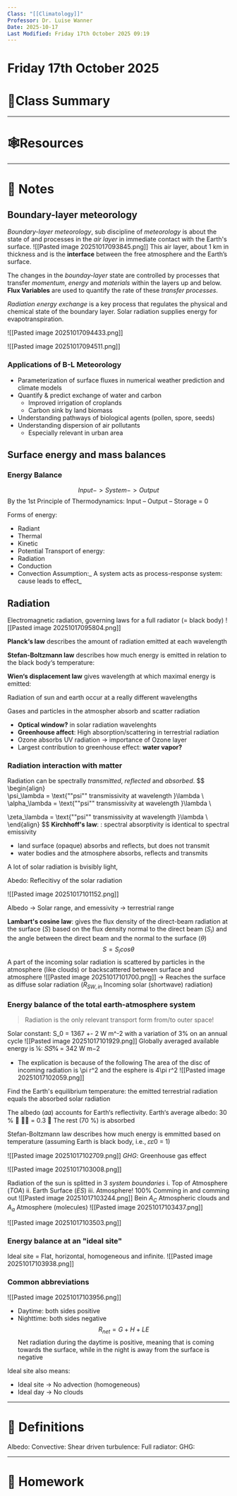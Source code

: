 ```yaml
---
Class: "[[Climatology]]"
Professor: Dr. Luise Wanner
Date: 2025-10-17
Last Modified: Friday 17th October 2025 09:19
---
```

# Friday 17th October 2025

# 📒Class Summary


---
# 🕸️Resources



---
# 📝 Notes

## Boundary-layer meteorology
_Boundary-layer meteorology_, sub discipline of _meteorology_ is about the state of and processes in the *air layer* in immediate contact with the Earth's surface.
![[Pasted image 20251017093845.png]]
This air layer, about 1 km in thickness and is the **interface** between the free atmosphere and the Earth’s surface.

The changes in the _bounday-layer_ state are controlled by processes that transfer *momentum*, *energy* and *materials* within the layers up and below. **Flux Variables** are used to quantify the rate of these *transfer processes*.

*Radiation energy exchange* is a key process that regulates the physical and chemical state of the boundary layer. Solar radiation supplies energy for evapotranspiration.

![[Pasted image 20251017094433.png]]

![[Pasted image 20251017094511.png]]

### Applications of B-L Meteorology

- Parameterization of surface fluxes in numerical weather prediction and climate models 
- Quantify & predict exchange of water and carbon 
	- Improved irrigation of croplands 
	- Carbon sink by land biomass 
- Understanding pathways of biological agents (pollen, spore, seeds) 
- Understanding dispersion of air pollutants 
	- Especially relevant in urban area

## Surface energy and mass balances

### Energy Balance
$$
Input -> System -> Output
$$
By the 1st Principle of Thermodynamics: Input – Output – Storage = 0

Forms of energy:
- Radiant
- Thermal
- Kinetic
- Potential
Transport of energy:
- Radiation
- Conduction
- Convection
Assumption:_ A system acts as process-response system: cause leads to effect_

## Radiation
Electromagnetic radiation, governing laws for a full radiator (= black body)
![[Pasted image 20251017095804.png]]

**Planck‘s law** describes the amount of radiation emitted at each wavelength

**Stefan-Boltzmann law** describes how much energy is emitted in relation to the black body‘s temperature:

**Wien‘s displacement law** gives wavelength at which maximal energy is emitted:

Radiation of sun and earth occur at a really different wavelengths

Gases and particles in the atmospher absorb and scatter radiation
- **Optical window?** in solar radiation wavelenghts
- **Greenhouse affect**: High absorption/scattering in terrestrial radiation
- Ozone absorbs UV radiation -> importance of Ozone layer 
- Largest contribution to greenhouse effect: __water vapor?__ 

### Radiation interaction with matter

Radiation can be spectrally _transmitted_, _reflected_ and _absorbed_.
$$
\begin{align}  
\psi_\lambda = \text{""psi"" transmissivity at wavelength }\lambda \\
\alpha_\lambda = \text{""psi"" transmissivity at wavelength }\lambda \\

\zeta_\lambda = \text{""psi"" transmissivity at wavelength }\lambda \\  
\end{align}
$$
**Kirchhoff's law**: : spectral absorptivity is identical to spectral emissivity 

- land surface (opaque) absorbs and reflects, but does not transmit 
- water bodies and the atmosphere absorbs, reflects and transmits

A lot of solar radiation is bvisibly light, 

Abedo: Reflecitivy of the solar radiation


![[Pasted image 20251017101152.png]]

Albedo -> Solar range, and emessivity -> terrestrial range

**Lambart's cosine law**: gives the flux density of the direct-beam radiation at the surface ($S$) based on the flux density normal to the direct beam ($S_i$) and the angle between the direct beam and the normal to the surface ($\theta$)
$$S = S_i cos\theta$$
A part of the incoming solar radiation is scattered by particles in the atmosphere (like clouds) or backscattered between surface and atmosphere
![[Pasted image 20251017101700.png]]
-> Reaches the surface as diffuse solar radiation ($R_{SW,in}$ Incoming solar (shortwave) radiation)

### Energy balance of the total earth-atmosphere system
 > Radiation is the only relevant transport form from/to outer space!
 
Solar constant: S_0 = 1367 +- 2 W m^-2 with a variation of 3% on an annual cycle
![[Pasted image 20251017101929.png]]
Globally averaged available energy is ¼: 𝑆𝑆0⁄4 = 342 W m−2
- The explication is because of the following The area of the disc of incoming radiation is \pi r^2 and the esphere is 4\pi r^2
![[Pasted image 20251017102059.png]]

Find the Earth's equilibrium temperature: the emitted terrestrial radiation equals the absorbed solar radiation

The albedo (𝛼𝛼) accounts for Earth‘s reflectivity. Earth‘s average albedo: 30 %  𝛼𝛼 = 0.3  The rest (70 %) is absorbed

Stefan-Boltzmann law describes how much energy is emmitted based on temperature (assuming Earth is black body, i.e., 𝜀𝜀0 = 1)

![[Pasted image 20251017102709.png]]
*GHG*: Greenhouse gas effect

![[Pasted image 20251017103008.png]]

Radiation of the sun is splitted in 3 *system boundaries*
	i. Top of Atmosphere (_TOA_)
	ii. Earth Surface (_ES_)
	iii. Atmosphere!
100% Comming in and comming out
![[Pasted image 20251017103244.png]]
Bein $A_C$ Atmospheric clouds and $A_a$ Atmosphere (molecules) 
![[Pasted image 20251017103437.png]]


![[Pasted image 20251017103503.png]]

### Energy balance at an "ideal site"

Ideal site = Flat, horizontal, homogeneous and infinite.
![[Pasted image 20251017103938.png]]
### Common abbreviations
![[Pasted image 20251017103956.png]]

- Daytime: both sides positive
- Nighttime: both sides negative
$$R_{net} = G +H+LE$$
Net radiation during the daytime is positive, meaning that is coming towards the surface, while in the night is away from the surface is negative

Ideal site also means:
- Ideal site -> No advection (homogeneous)
- Ideal day -> No clouds




---
# 🐢 Definitions


Albedo:
Convective:
Shear driven turbulence:
Full radiator:
GHG: 

---
# 📅 Homework



